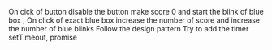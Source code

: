 On cick of button disable the button make score 0 and start the blink of blue box ,
On click of exact blue box increase the number of score and increase the number of blue blinks
Follow the design pattern
Try to add the timer
setTimeout, promise
